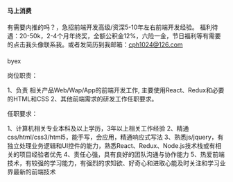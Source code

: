 #### 马上消费

有需要内推的吗？，急招前端开发高级/资深5-10年左右前端开发经验。
福利待遇：20-50k，2-4个月年终奖，全额公积金12%，六险一金，节日福利等有需要的点击我头像联系我。或者发简历到我邮箱：cph1024@126.com

####
byex

岗位职责：

1、负责 相关产品Web/Wap/App的前端开发工作, 主要使用React、Redux和必要的HTML和CSS
2、其他前端需求的研发工作任职要求。

任职要求：

1、计算机相关专业本科及以上学历，3年以上相关工作经验
2、精通css/html/css3/html5，能手写，会应用，精通响应式写法
3、熟悉js/jquery，有独立处理业务逻辑和UI控件的能力，熟悉React、Redux、Node.js技术栈或有相关的项目经验者优先
4、责任心强，具有良好的团队沟通与协作能力
5、热爱前端技术，有较强的学习能力，有强烈的求知欲、好奇心和进取心能及时关注和学习业界最新的前端技术